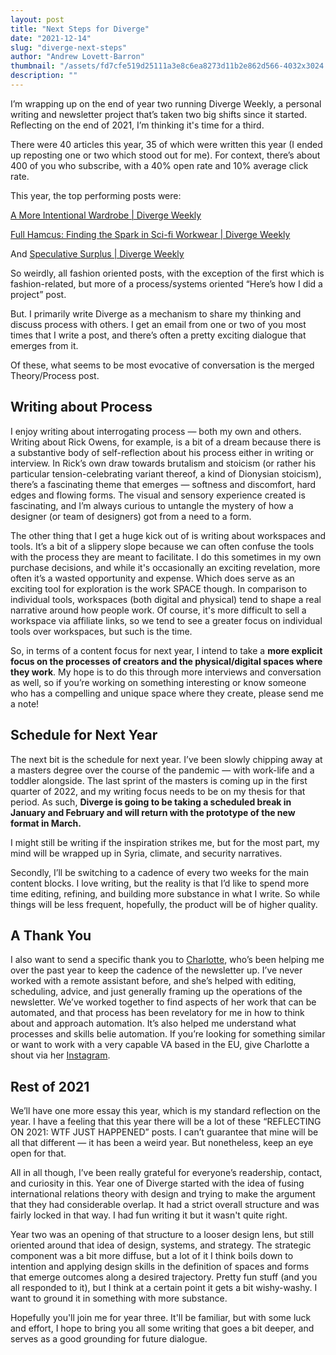 ```yaml
---
layout: post
title: "Next Steps for Diverge"
date: "2021-12-14"
slug: "diverge-next-steps"
author: "Andrew Lovett-Barron"
thumbnail: "/assets/fd7cfe519d25111a3e8c6ea8273d11b2e862d566-4032x3024.jpg"
description: ""
---
```


I’m wrapping up on the end of year two running Diverge Weekly, a personal writing and newsletter project that’s taken two big shifts since it started. Reflecting on the end of 2021, I’m thinking it's time for a third.

  


There were 40 articles this year, 35 of which were written this year (I ended up reposting one or two which stood out for me). For context, there’s about 400 of you who subscribe, with a 40% open rate and 10% average click rate.

  


This year, the top performing posts were:

  


[A More Intentional Wardrobe | Diverge Weekly](https://andrewlb.com/a-more-intentional-wardrobe/)

  


[Full Hamcus: Finding the Spark in Sci-fi Workwear | Diverge Weekly](https://andrewlb.com/full-hamcus/)

  


And [Speculative Surplus | Diverge Weekly](https://andrewlb.com/speculative-surplus/)

  


So weirdly, all fashion oriented posts, with the exception of the first which is fashion-related, but more of a process/systems oriented “Here’s how I did a project” post.

  


But. I primarily write Diverge as a mechanism to share my thinking and discuss process with others. I get an email from one or two of you most times that I write a post, and there’s often a pretty exciting dialogue that emerges from it.

  


Of these, what seems to be most evocative of conversation is the merged Theory/Process post.

  


  


## **Writing about Process**

  


I enjoy writing about interrogating process — both my own and others. Writing about Rick Owens, for example, is a bit of a dream because there is a substantive body of self-reflection about his process either in writing or interview. In Rick’s own draw towards brutalism and stoicism (or rather his particular tension-celebrating variant thereof, a kind of Dionysian stoicism), there’s a fascinating theme that emerges — softness and discomfort, hard edges and flowing forms. The visual and sensory experience created is fascinating, and I’m always curious to untangle the mystery of how a designer (or team of designers) got from a need to a form.

  


The other thing that I get a huge kick out of is writing about workspaces and tools. It’s a bit of a slippery slope because we can often confuse the tools with the process they are meant to facilitate. I do this sometimes in my own purchase decisions, and while it's occasionally an exciting revelation, more often it’s a wasted opportunity and expense. Which does serve as an exciting tool for exploration is the work SPACE though. In comparison to individual tools, workspaces (both digital and physical) tend to shape a real narrative around how people work. Of course, it's more difficult to sell a workspace via affiliate links, so we tend to see a greater focus on individual tools over workspaces, but such is the time.

  


So, in terms of a content focus for next year, I intend to take a **more explicit focus on the processes of creators and the physical/digital spaces where they work**. My hope is to do this through more interviews and conversation as well, so if you’re working on something interesting or know someone who has a compelling and unique space where they create, please send me a note!

  


## **Schedule for Next Year**

  


The next bit is the schedule for next year. I’ve been slowly chipping away at a masters degree over the course of the pandemic — with work-life and a toddler alongside. The last sprint of the masters is coming up in the first quarter of 2022, and my writing focus needs to be on my thesis for that period. As such, **Diverge is going to be taking a scheduled break in January and February and will return with the prototype of the new format in March.**

  


I might still be writing if the inspiration strikes me, but for the most part, my mind will be wrapped up in Syria, climate, and security narratives.

  


Secondly, I’ll be switching to a cadence of every two weeks for the main content blocks. I love writing, but the reality is that I’d like to spend more time editing, refining, and building more substance in what I write. So while things will be less frequent, hopefully, the product will be of higher quality.

  


## **A Thank You**

  


I also want to send a specific thank you to [Charlotte](https://www.instagram.com/makewavesva/), who’s been helping me over the past year to keep the cadence of the newsletter up. I’ve never worked with a remote assistant before, and she’s helped with editing, scheduling, advice, and just generally framing up the operations of the newsletter. We’ve worked together to find aspects of her work that can be automated, and that process has been revelatory for me in how to think about and approach automation. It’s also helped me understand what processes and skills belie automation. If you’re looking for something similar or want to work with a very capable VA based in the EU, give Charlotte a shout via her [Instagram](https://www.instagram.com/makewavesva/).

  


## **Rest of 2021**

  


We’ll have one more essay this year, which is my standard reflection on the year. I have a feeling that this year there will be a lot of these “REFLECTING ON 2021: WTF JUST HAPPENED” posts. I can’t guarantee that mine will be all that different — it has been a weird year. But nonetheless, keep an eye open for that.

  


All in all though, I’ve been really grateful for everyone’s readership, contact, and curiosity in this. Year one of Diverge started with the idea of fusing international relations theory with design and trying to make the argument that they had considerable overlap. It had a strict overall structure and was fairly locked in that way. I had fun writing it but it wasn't quite right.

  


Year two was an opening of that structure to a looser design lens, but still oriented around that idea of design, systems, and strategy. The strategic component was a bit more diffuse, but a lot of it I think boils down to intention and applying design skills in the definition of spaces and forms that emerge outcomes along a desired trajectory. Pretty fun stuff (and you all responded to it), but I think at a certain point it gets a bit wishy-washy. I want to ground it in something with more substance.



Hopefully you'll join me for year three. It'll be familiar, but with some luck and effort, I hope to bring you all some writing that goes a bit deeper, and serves as a good grounding for future dialogue.
